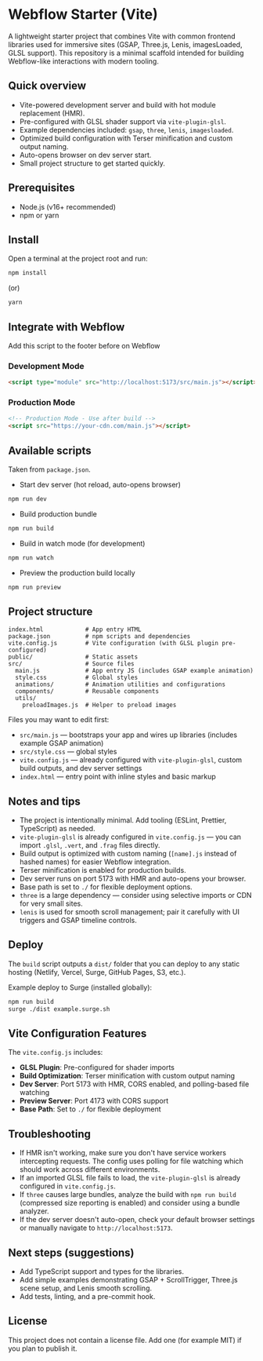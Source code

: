 # Webflow Starter (Vite)

A lightweight starter project that combines Vite with common frontend libraries used for immersive sites (GSAP, Three.js, Lenis, imagesLoaded, GLSL support). This repository is a minimal scaffold intended for building Webflow-like interactions with modern tooling.

## Quick overview

-   Vite-powered development server and build with hot module replacement (HMR).
-   Pre-configured with GLSL shader support via `vite-plugin-glsl`.
-   Example dependencies included: `gsap`, `three`, `lenis`, `imagesloaded`.
-   Optimized build configuration with Terser minification and custom output naming.
-   Auto-opens browser on dev server start.
-   Small project structure to get started quickly.

## Prerequisites

-   Node.js (v16+ recommended)
-   npm or yarn

## Install

Open a terminal at the project root and run:

```bash
npm install
```

(or)

```bash
yarn
```

## Integrate with Webflow

Add this script to the footer before </body> on Webflow

### Development Mode

```HTML
<script type="module" src="http://localhost:5173/src/main.js"></script>
```

### Production Mode

```HTML
<!-- Production Mode - Use after build -->
<script src="https://your-cdn.com/main.js"></script>
```

## Available scripts

Taken from `package.json`.

-   Start dev server (hot reload, auto-opens browser)

```bash
npm run dev
```

-   Build production bundle

```bash
npm run build
```

-   Build in watch mode (for development)

```bash
npm run watch
```

-   Preview the production build locally

```bash
npm run preview
```

## Project structure

```
index.html            # App entry HTML
package.json          # npm scripts and dependencies
vite.config.js        # Vite configuration (with GLSL plugin pre-configured)
public/               # Static assets
src/                  # Source files
  main.js             # App entry JS (includes GSAP example animation)
  style.css           # Global styles
  animations/         # Animation utilities and configurations
  components/         # Reusable components
  utils/
    preloadImages.js  # Helper to preload images
```

Files you may want to edit first:

-   `src/main.js` — bootstraps your app and wires up libraries (includes example GSAP animation)
-   `src/style.css` — global styles
-   `vite.config.js` — already configured with `vite-plugin-glsl`, custom build outputs, and dev server settings
-   `index.html` — entry point with inline styles and basic markup

## Notes and tips

-   The project is intentionally minimal. Add tooling (ESLint, Prettier, TypeScript) as needed.
-   `vite-plugin-glsl` is already configured in `vite.config.js` — you can import `.glsl`, `.vert`, and `.frag` files directly.
-   Build output is optimized with custom naming (`[name].js` instead of hashed names) for easier Webflow integration.
-   Terser minification is enabled for production builds.
-   Dev server runs on port 5173 with HMR and auto-opens your browser.
-   Base path is set to `./` for flexible deployment options.
-   `three` is a large dependency — consider using selective imports or CDN for very small sites.
-   `lenis` is used for smooth scroll management; pair it carefully with UI triggers and GSAP timeline controls.

## Deploy

The `build` script outputs a `dist/` folder that you can deploy to any static hosting (Netlify, Vercel, Surge, GitHub Pages, S3, etc.).

Example deploy to Surge (installed globally):

```bash
npm run build
surge ./dist example.surge.sh
```

## Vite Configuration Features

The `vite.config.js` includes:

-   **GLSL Plugin**: Pre-configured for shader imports
-   **Build Optimization**: Terser minification with custom output naming
-   **Dev Server**: Port 5173 with HMR, CORS enabled, and polling-based file watching
-   **Preview Server**: Port 4173 with CORS support
-   **Base Path**: Set to `./` for flexible deployment

## Troubleshooting

-   If HMR isn't working, make sure you don't have service workers intercepting requests. The config uses polling for file watching which should work across different environments.
-   If an imported GLSL file fails to load, the `vite-plugin-glsl` is already configured in `vite.config.js`.
-   If `three` causes large bundles, analyze the build with `npm run build` (compressed size reporting is enabled) and consider using a bundle analyzer.
-   If the dev server doesn't auto-open, check your default browser settings or manually navigate to `http://localhost:5173`.

## Next steps (suggestions)

-   Add TypeScript support and types for the libraries.
-   Add simple examples demonstrating GSAP + ScrollTrigger, Three.js scene setup, and Lenis smooth scrolling.
-   Add tests, linting, and a pre-commit hook.

## License

This project does not contain a license file. Add one (for example MIT) if you plan to publish it.
